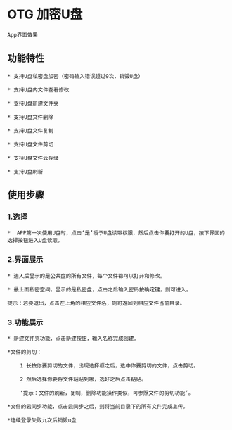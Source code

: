 OTG 加密U盘
================================================
    App界面效果

功能特性
------------------------------------------------
    * 支持U盘私密盘加密（密码输入错误超过9次，销毁U盘）

    * 支持U盘内文件查看修改

    * 支持U盘新建文件夹

    * 支持U盘文件删除

    * 支持U盘文件复制

    * 支持U盘文件剪切

    * 支持U盘文件云存储

    * 支持U盘刷新

使用步骤
-------------------------------------------------
### 1.选择
    *  APP第一次使用U盘时，点击‘是’授予U盘读取权限，然后点击你要打开的U盘，按下界面的选择按钮进入U盘读取。
### 2.界面展示
    * 进入后显示的是公共盘的所有文件，每个文件都可以打开和修改。

    * 最上面私密空间，显示的是私密盘，点击之后输入密码按确定键，则可进入。

    提示：若要退出，点击左上角的相应文件名，则可返回到相应文件当前目录。
### 3.功能展示
    * 新建文件夹功能，点击新建按钮，输入名称完成创建。

    *文件的剪切：

        1 长按你要剪切的文件，出现选择框之后，选中你要剪切的文件，点击剪切。

        2 然后选择你要将文件粘贴到哪，选好之后点击粘贴。

        ‘提示：文件的刷新，复制，删除功能操作类似，可参照文件的剪切功能’。

    *文件的云同步功能，点击云同步之后，则将当前目录下的所有文件完成上传。

    *连续登录失败九次后销毁u盘